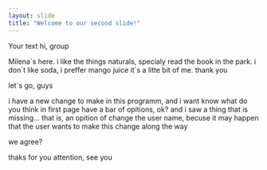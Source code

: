 ```yaml
---
layout: slide
title: "Welcome to our second slide!"
---
```

Your text
hi, group

Milena´s here. i like the things naturals, specialy read the book in the park. i don´t like soda, i preffer mango juice
it´s a litte bit of me. thank you

let´s go, guys

i have a new change to make in this programm, and i want know what do you think
in first page have a bar of opitions, ok? and i saw a thing that is missing...
that is, an opition of change the user name, becuse it may happen that the user wants to make this change along the way

we agree?

thaks for you attention, see you
